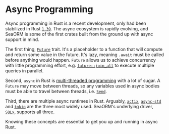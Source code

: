 # Async Programming

Async programming in Rust is a recent development, only had been stabilized in Rust [`1.39`](https://github.com/rust-lang/rust/releases/tag/1.39.0). The async ecosystem is rapidly evolving, and SeaORM is some of the first crates built from the ground up with async support in mind.

The first thing, [`Future`](https://rust-lang.github.io/async-book/02_execution/02_future.html) trait. It's a placeholder to a function that will compute and return some value in the future. It's lazy, meaning `.await` must be called before anything would happen. `Future` allows us to achieve concurrency with little programming effort, e.g. [`future::join_all`](https://docs.rs/futures/latest/futures/future/fn.join_all.html) to execute multiple queries in parallel.

Second, `async` in Rust is [multi-threaded programming](https://rust-lang.github.io/async-book/03_async_await/01_chapter.html) with a lot of sugar. A `Future` may move between threads, so any variables used in async bodies must be able to travel between threads, i.e. [`Send`](https://doc.rust-lang.org/nomicon/send-and-sync.html).

Third, there are multiple async runtimes in Rust. Arguably, [`actix`](https://crates.io/crates/actix), [`async-std`](https://crates.io/crates/async-std) and [`tokio`](https://crates.io/crates/tokio) are the three most widely used. SeaORM's underlying driver, [`SQLx`](https://crates.io/crates/sqlx), supports all three.

Knowing these concepts are essential to get you up and running in async Rust.